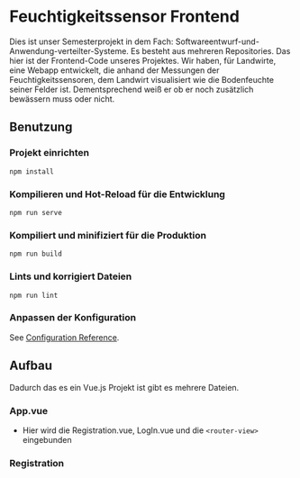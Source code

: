 
# Feuchtigkeitssensor Frontend
Dies ist unser Semesterprojekt in dem Fach: Softwareentwurf-und-Anwendung-verteilter-Systeme. Es besteht aus mehreren Repositories.
Das hier ist der Frontend-Code unseres Projektes. Wir haben, für Landwirte, eine Webapp entwickelt, die anhand der Messungen der Feuchtigkeitssensoren, dem Landwirt visualisiert wie die Bodenfeuchte seiner Felder ist. Dementsprechend weiß er ob er noch zusätzlich bewässern muss oder nicht.

## Benutzung
### Projekt einrichten
```
npm install
```

### Kompilieren und Hot-Reload für die Entwicklung
```
npm run serve
```

### Kompiliert und minifiziert für die Produktion
```
npm run build
```

### Lints und korrigiert Dateien
```
npm run lint
```

### Anpassen der Konfiguration
See [Configuration Reference](https://cli.vuejs.org/config/).

## Aufbau
Dadurch das es ein Vue.js Projekt ist gibt es mehrere Dateien.
### App.vue
* Hier wird die Registration.vue, LogIn.vue und die `<router-view>` eingebunden 

### Registration
